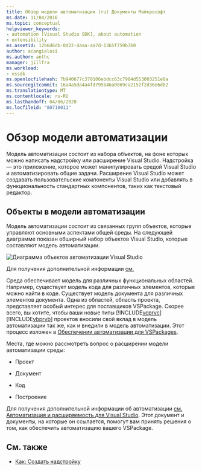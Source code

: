 ```yaml
---
title: Обзор модели автоматизации (ru) Документы Майкрософт
ms.date: 11/04/2016
ms.topic: conceptual
helpviewer_keywords:
- automation [Visual Studio SDK], about automation
- extensibility
ms.assetid: 12b6d6db-0d22-4aaa-aa7d-1365f759b7b0
author: acangialosi
ms.author: anthc
manager: jillfra
ms.workload:
- vssdk
ms.openlocfilehash: 7b940677c370106ebdcc63c7984d553003251e8a
ms.sourcegitcommit: 16a4a5da4a4fd795b46a0869ca2152f2d36e6db2
ms.translationtype: MT
ms.contentlocale: ru-RU
ms.lasthandoff: 04/06/2020
ms.locfileid: "80710011"
---
```

# <a name="automation-model-overview"></a>Обзор модели автоматизации
Модель автоматизации состоит из набора объектов, на фоне которых можно написать надстройку или расширение Visual Studio. Надстройка — это приложение, которое может манипулировать средой Visual Studio и автоматизировать общие задачи. Расширение Visual Studio может создавать пользовательские компоненты Visual Studio или добавлять в функциональность стандартных компонентов, таких как текстовый редактор.

## <a name="objects-in-the-automation-model"></a>Объекты в модели автоматизации
 Модель автоматизации состоит из связанных групп объектов, которые управляют основными аспектами общей среды. На следующей диаграмме показан обширный набор объектов Visual Studio, которые составляют модель автоматизации.

 ![Диаграмма объектов автоматизации Visual Studio](../../extensibility/internals/media/vsvisualstudioautomationobjectchart.gif "vsVisualStudioАвтоматизацияОбъектЧартЧартЧарт")

 Для получения дополнительной информации [см.](https://msdn.microsoft.com/Library/4173a963-7ac7-4966-9bb7-e28a9d9f6792)

 Среда обеспечивает модель для различных функциональных областей. Например, существует модель кода для различных элементов, которые можно найти в коде. Существует модель документа для различных элементов документа. Одна из областей, область проекта, представляет особый интерес для поставщиков VSPackage. Скорее всего, вы хотите, чтобы ваши новые типы [!INCLUDE[vcprvc](../../code-quality/includes/vcprvc_md.md)] [!INCLUDE[vbprvb](../../code-quality/includes/vbprvb_md.md)] проектов вносили свой вклад в модель автоматизации так же, как и внедили в модель автоматизации. Этот процесс изложен в [Обеспечении автоматизации для VSPackages](../../extensibility/internals/providing-automation-for-vspackages.md).

 Места, где можно рассмотреть вопрос о расширении модели автоматизации среды:

- Проект

- Документ

- Код

- Построение

Для получения дополнительной информации об автоматизации [см. Автоматизация и расширяемость для Visual Studio](/visualstudio/extensibility/extensibility-in-visual-studio?view=vs-2015). Этот документ и документы, на которые он ссылается, помогут вам принять решения о том, как обеспечить автоматизацию вашего VSPackage.

## <a name="see-also"></a>См. также
- [Как: Создать надстройку](https://msdn.microsoft.com/Library/50be56d2-e3a5-4cd2-8569-2a0666b268ce)
